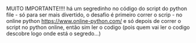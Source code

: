 MUITO IMPORTANTE!!!! há um segredinho no código do script do python file - só para ser mais divertido, o desafio é primeiro correr o scrip - no online python https://www.online-python.com/
e só depois de correr o script no python online, então sim ler o codigo (pois quem vai ler o codigo descobre logo onde está o segredo...)
